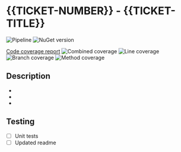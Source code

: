# {{TICKET-NUMBER}} - {{TICKET-TITLE}}

![Pipeline](https://github.com/gavanlamb/library-logging-serilog/actions/workflows/build-and-release.yml/badge.svg?event=pull_request&branch={{BRANCHNAME}})
![NuGet version](https://gavanlamb-github-actions-assets.s3.ap-southeast-2.amazonaws.com/gavanlamb/library-logging-serilog/{{BRANCHNAME}}/Badges/version.svg)

[Code coverage report](https://gavanlamb-github-actions-assets.s3.ap-southeast-2.amazonaws.com/gavanlamb/library-logging-serilog/{{BRANCHNAME}}/coverage/Html/index.html)
![Combined coverage](https://gavanlamb-github-actions-assets.s3.ap-southeast-2.amazonaws.com/gavanlamb/library-logging-serilog/{{BRANCHNAME}}/coverage/Badges/badge_combined.svg)
![Line coverage](https://gavanlamb-github-actions-assets.s3.ap-southeast-2.amazonaws.com/gavanlamb/library-logging-serilog/{{BRANCHNAME}}/coverage/Badges/badge_linecoverage.svg)
![Branch coverage](https://gavanlamb-github-actions-assets.s3.ap-southeast-2.amazonaws.com/gavanlamb/library-logging-serilog/{{BRANCHNAME}}/coverage/Badges/badge_branchcoverage.svg)
![Method coverage](https://gavanlamb-github-actions-assets.s3.ap-southeast-2.amazonaws.com/gavanlamb/library-logging-serilog/{{BRANCHNAME}}/coverage/Badges/badge_methodcoverage.svg)

## Description
*
*
*

## Testing
- [ ] Unit tests
- [ ] Updated readme
